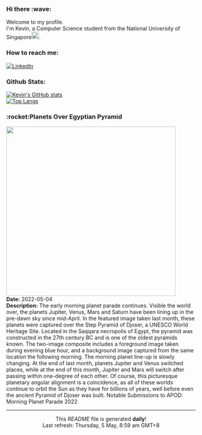<h3>Hi there :wave:</h3>

Welcome to my profile.   
I'm Kevin, a Computer Science student from the National University of Singapore<img src="https://img.icons8.com/color/96/000000/singapore-circular.png" width="20px"/>.</p>

<h3>How to reach me: </h3>
<a href="https://www.linkedin.com/in/kevin-foong/"><img alt="LinkedIn" src="https://img.shields.io/badge/linkedin-%230077B5.svg?&style=for-the-badge&logo=linkedin&logoColor=white" /></a> 

<h3>Github Stats: </h3> 

[![Kevin's GitHub stats](https://github-readme-stats.vercel.app/api?username=kevin9foong&theme=tokyonight)](https://github.com/anuraghazra/github-readme-stats) <br/>
[![Top Langs](https://github-readme-stats.vercel.app/api/top-langs/?username=kevin9foong&layout=compact&theme=tokyonight)](https://github.com/anuraghazra/github-readme-stats)

<h3>:rocket:Planets Over Egyptian Pyramid</h3> 
<img width="450" src="https:&#x2F;&#x2F;apod.nasa.gov&#x2F;apod&#x2F;image&#x2F;2205&#x2F;PyramidPlanets_Fatehi_8356.jpg" /><br/>
<b>Date:</b> 2022-05-04<br/>
<b>Description:</b> The early morning planet parade continues. Visible the world over, the planets Jupiter, Venus, Mars and Saturn have been lining up in the pre-dawn sky since mid-April. In the featured image taken last month, these planets were captured over the Step Pyramid of Djoser, a UNESCO World Heritage Site. Located in the Saqqara necropolis of Egypt, the pyramid was constructed in the 27th century BC and is one of the oldest pyramids known.  The two-image composite includes a foreground image taken during evening blue hour, and a background image captured from the same location the following morning.  The morning planet line-up is slowly changing.  At the end of last month, planets Jupiter and Venus switched places, while at the end of this month, Jupiter and Mars will switch after passing within one-degree of each other. Of course, this picturesque planetary angular alignment is a coincidence, as all of these worlds continue to orbit the Sun as they have for billions of years, well before even the ancient Pyramid of Djoser was built.   Notable Submissions to APOD: Morning Planet Parade 2022<br/>

------------
<p align="center">This <i>README</i> file is generated <b>daily</b>!</br>
Last refresh: Thursday, 5 May, 8:59 am GMT+8<br />